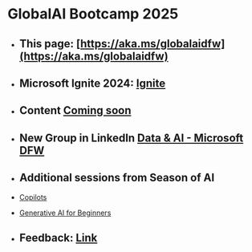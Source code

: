 # GlobalAI Bootcamp 2025

- ## This page: [https://aka.ms/globalaidfw](https://aka.ms/globalaidfw)

- ## Microsoft Ignite 2024: [Ignite](https://ignite.microsoft.com/)
 
- ## Content [Coming soon](https://aka.ms/genai-beginners)

- ## New Group in LinkedIn [Data & AI - Microsoft DFW](https://www.linkedin.com/groups/14518026/)
  
- ## Additional sessions from Season of AI
-  [Copilots](https://github.com/microsoft/community-content/tree/main/SeasonOfAI-S2-Copilots)
-  [Generative AI for Beginners](https://aka.ms/genai-beginners)


- ## Feedback: [Link](https://forms.office.com/r/5xWV6H1D5J)
